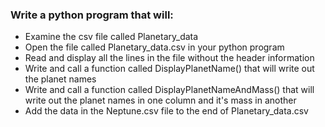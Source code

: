 ### Write a python program that will:

- Examine the csv file called Planetary_data
- Open the file called Planetary_data.csv in your python program
- Read and display all the lines in the file without the header information
- Write and call a function called DisplayPlanetName() that will write out the planet names
- Write and call a function called DisplayPlanetNameAndMass() that will write out the planet names in one column and it's mass in another
- Add the data in the Neptune.csv file to the end of Planetary_data.csv
